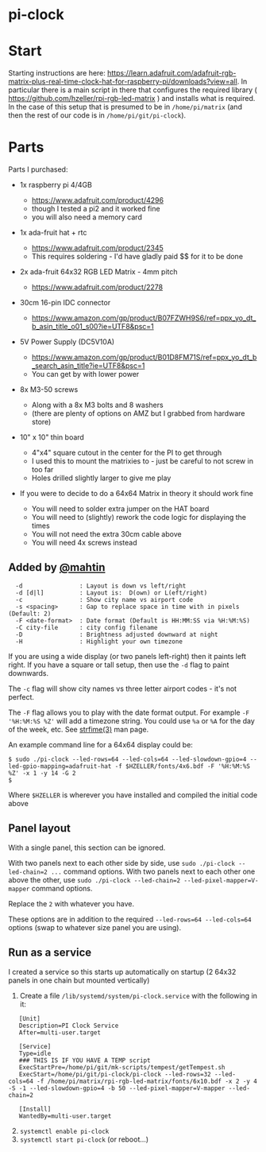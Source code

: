 # pi-clock

# Start

Starting instructions are here: https://learn.adafruit.com/adafruit-rgb-matrix-plus-real-time-clock-hat-for-raspberry-pi/downloads?view=all. In particular there is a main script in there that configures the required library ( https://github.com/hzeller/rpi-rgb-led-matrix ) and installs what is required. In the case of this setup that is presumed to be in `/home/pi/matrix` (and then the rest of our code is in `/home/pi/git/pi-clock`). 

# Parts
Parts I purchased:
- 1x raspberry pi 4/4GB
  - https://www.adafruit.com/product/4296
  - though I tested a pi2 and it worked fine
  - you will also need a memory card
- 1x ada-fruit hat + rtc
  - https://www.adafruit.com/product/2345
  - This requires soldering - I'd have gladly paid $$ for it to be done
- 2x ada-fruit 64x32 RGB LED Matrix - 4mm pitch
  - https://www.adafruit.com/product/2278
- 30cm 16-pin IDC connector
  - https://www.amazon.com/gp/product/B07FZWH9S6/ref=ppx_yo_dt_b_asin_title_o01_s00?ie=UTF8&psc=1
- 5V Power Supply (DC5V10A)
  - https://www.amazon.com/gp/product/B01D8FM71S/ref=ppx_yo_dt_b_search_asin_title?ie=UTF8&psc=1
  - You can get by with lower power
- 8x M3-50 screws
  - Along with a 8x M3 bolts and 8 washers
  - (there are plenty of options on AMZ but I grabbed from hardware store)
- 10" x 10" thin board
  -  4"x4" square cutout in the center for the PI to get through
  -  I used this to mount the matrixies to - just be careful to not screw in too far
  -  Holes drilled slightly larger to give me play

- If you were to decide to do a 64x64 Matrix in theory it should work fine
  - You will need to solder extra jumper on the HAT board
  - You will need to (slightly) rework the code logic for displaying the times
  - You will not need the extra 30cm cable above
  - You will need 4x screws instead

## Added by [@mahtin](https://github.com/mahtin)

```
  -d                : Layout is down vs left/right
  -d [d|l]          : Layout is:  D(own) or L(eft/right)
  -c                : Show city name vs airport code
  -s <spacing>      : Gap to replace space in time with in pixels (Default: 2)
  -F <date-format>  : Date format (Default is HH:MM:SS via %H:%M:%S)
  -C city-file      : city config filename
  -D                : Brightness adjusted downward at night
  -H                : Highlight your own timezone
```

If you are using a wide display (or two panels left-right) then it paints left right.
If you have a square or tall setup, then use the `-d` flag to paint downwards.

The `-c` flag will show city names vs three letter airport codes - it's not perfect.

The `-F` flag allows you to play with the date format output. For example `-F '%H:%M:%S %Z'` will add a timezone string.
You could use `%a` or `%A` for the day of the week, etc.
See [strfime(3)](https://man7.org/linux/man-pages/man3/strftime.3.html) man page.

An example command line for a 64x64 display could be:
```
$ sudo ./pi-clock --led-rows=64 --led-cols=64 --led-slowdown-gpio=4 --led-gpio-mapping=adafruit-hat -f $HZELLER/fonts/4x6.bdf -F '%H:%M:%S %Z' -x 1 -y 14 -G 2
$
```

Where `$HZELLER` is wherever you have installed and compiled the initial code above

## Panel layout

With a single panel, this section can be ignored.

With two panels next to each other side by side, use `sudo ./pi-clock --led-chain=2 ...` command options.
With two panels next to each other one above the other, use `sudo ./pi-clock --led-chain=2 --led-pixel-mapper=V-mapper` command options.

Replace the `2` with whatever you have.

These options are in addition to the required `--led-rows=64 --led-cols=64` options (swap to whatever size panel you are using).

## Run as a service

I created a service so this starts up automatically on startup (2 64x32 panels in one chain but mounted vertically)

1. Create a file `/lib/systemd/system/pi-clock.service` with the following in it:
```
   [Unit]
   Description=PI Clock Service
   After=multi-user.target

   [Service]
   Type=idle
   ### THIS IS IF YOU HAVE A TEMP script
   ExecStartPre=/home/pi/git/mk-scripts/tempest/getTempest.sh
   ExecStart=/home/pi/git/pi-clock/pi-clock --led-rows=32 --led-cols=64 -f /home/pi/matrix/rpi-rgb-led-matrix/fonts/6x10.bdf -x 2 -y 4 -S -1 --led-slowdown-gpio=4 -b 50 --led-pixel-mapper=V-mapper --led-chain=2

   [Install]
   WantedBy=multi-user.target
```
2. `systemctl enable pi-clock`
3. `systemctl start pi-clock` (or reboot...)


